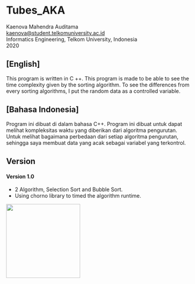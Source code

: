 
# Tubes_AKA 
Kaenova Mahendra Auditama  
kaenova@student.telkomuniversity.ac.id  
Informatics Engineering, Telkom University, Indonesia  
2020

## [English]
This program is written in C ++.  This program is made to be able to see the time complexity given by the sorting algorithm.  To see the differences from every sorting algorithms, I put the random data as a controlled variable.

## [Bahasa Indonesia]
Program ini dibuat di dalam bahasa C++. Program ini dibuat untuk dapat melihat kompleksitas waktu yang diberikan dari algoritma pengurutan. Untuk melihat bagaimana perbedaan dari setiap algoritma pengurutan, sehingga saya membuat data yang acak sebagai variabel yang terkontrol.

## Version
<h4>Version 1.0 </h4>

 - 2 Algorithm, Selection Sort and Bubble Sort.
 - Using chorno library to timed the algorithm runtime.


<img  src="https://cdn.discordapp.com/attachments/527433841690804224/791558706508726292/Pre-comp-3.gif"  width="200">
